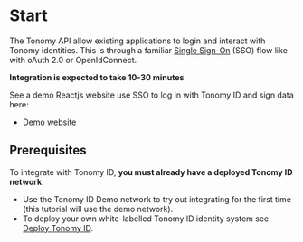 # Start

The Tonomy API allow existing applications to login and interact with Tonomy identities. This is through a familiar [Single Sign-On](https://en.wikipedia.org/wiki/Single_sign-on) (SSO) flow like with oAuth 2.0 or OpenIdConnect.

**Integration is expected to take 10-30 minutes**

See a demo Reactjs website use SSO to log in with Tonomy ID and sign data here:

- <a href="https://demo.demo.tonomy.foundation" target="_blank">Demo website</a>

## Prerequisites

To integrate with Tonomy ID, **you must already have a deployed Tonomy ID network**.

- Use the Tonomy ID Demo network to try out integrating for the first time (this tutorial will use the demo network).
- To deploy your own white-labelled Tonomy ID identity system see [Deploy Tonomy ID](../../guides/deploy.md).
